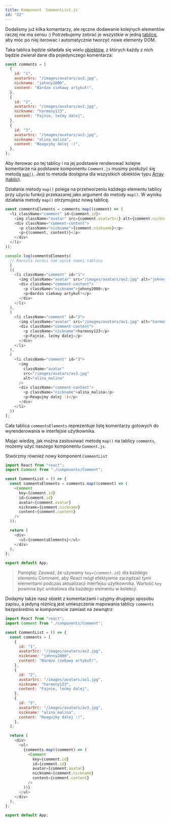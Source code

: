 ```yaml
---
title: Komponent `CommentList.js`
id: "22"
---
```


Dodalismy już kilka komentarzy, ale ręczne dodawanie kolejnych elementów raczej nie ma sensu :)
Potrzebujemy zebrać je wszystkie w jedną <a href="/glossary/tablica/" target="_blank">tablicę</a>, aby móc po niej iterowac i automatycznie tworzyć nowe elementy DOM.

Taka tablica będzie składała się wielu <a href="/glossary/obiekt/" target="_blank">obiektów</a>, z których każdy z nich będzie zwierał dane dla pojedynczego komentarza:

```js
const comments = [
  {
    id: "1",
    avatarSrc: "/images/avatars/av2.jpg",
    nickname: "johnny2000",
    content: "Bardzo ciekawy artykuł!",
  },
  {
    id: "2",
    avatarSrc: "/images/avatars/av1.jpg",
    nickname: "harmony123",
    content: "Fajnie, lećmy dalej",
  },
  {
    id: "3",
    avatarSrc: "/images/avatars/av3.jpg",
    nickname: "alina_malina",
    content: "Reagujmy dalej :)",
  },
];
```

Aby iterowac po tej tablicy i na jej podstawie renderować kolejne komentarze na podstawie komponentu `Comment.js` musimy posłużyć się metodą <a href="/glossary/petle/" target="_blank">`map()`</a>. Jest to metoda dostępna dla wszystkich obiektów typu <a href="/glossary/tablica/" target="_blank">Array (tablic)</a>.

Działanie metody `map()` polega na przetworzeniu każdego elementu tablicy przy użyciu funkcji przekazanej jako argument do metody `map()`. W wyniku działania metody `map()` otrzymujesz nową tablicę.

```js
const commentsElements = comments.map((comment) => (
  <li className="comment" id={comment.id}>
    <img className="avatar" src={comment.avatarSrc} alt={comment.nickname} />
    <div className="comment-content">
      <p className="nickname">{comment.nickname}</p>
      <p>{(comment, content)}</p>
    </div>
  </li>
));

console.log(commentsElements)
  // Konsola zwróci nam wynik nowej tablicy
  [
  ((
    <li className="comment" id="1">
      <img className="avatar" src="/images/avatars/av2.jpg" alt="johnny2000" />
      <div className="comment-content">
        <p className="nickname">johnny2000</p>
        <p>Bardzo ciekawy artykuł!</p>
      </div>
    </li>
  ),
  (
    <li className="comment" id="2">
      <img className="avatar" src="/images/avatars/av1.jpg" alt="harmony123" />
      <div className="comment-content">
        <p className="nickname">harmony123</p>
        <p>Fajnie, lećmy dalej</p>
      </div>
    </li>
  ),
  (
    <li className="comment" id="3">
      <img
        className="avatar"
        src="/images/avatars/av3.jpg"
        alt="alina_malina"
      />
      <div className="comment-content">
        <p className="nickname">alina_malina</p>
        <p>Reagujmy dalej :)</p>
      </div>
    </li>
  ))
];
```

Cała tablica `commentsElements` reprezentuje listę komentarzy gotowych do wyrenderowania w interfejsie użytkownika.

Mając wiedzę, jak można zastosować metodę `map()` na tablicy `comments`, możemy użyć naszego komponentu `Comment.js`.

Stwórzmy również nowy komponent `CommentList`

```js
import React from "react";
import Comment from "./components/Comment";

const CommentList = () => {
  const commentsElements = comments.map((comment) => (
    <Comment
      key={comment.id}
      id={comment.id}
      avatar={comment.avatar}
      nickname={comment.nickname}
      content={comment.content}
    />
  ));

  return (
    <div>
      <ul>{commentsElements}</ul>
    </div>
  );
};

export default App;
```

> Pamiętaj:
> Zauważ, że używamy `key={comment.id}` dla każdego elementu Comment, aby React mógł efektywnie zarządzać tymi elementami podczas aktualizacji interfejsu użytkownika. Wartość `key` powinna być unikatowa dla każdego elementu w kolekcji.

Dodajmy także nasz obiekt z komentarzami i uzyjmy drugiego sposobu zapisu, a jedyną różnicą jest umieszczenie mapowania tablicy `comments` bezpośrednio w komponencie zamiast na zewnątrz:

```js
import React from "react";
import Comment from "./components/Comment";

const CommentList = () => {
  const comments = [
    {
      id: "1",
      avatarSrc: "/images/avatars/av2.jpg",
      nickname: "johnny2000",
      content: "Bardzo ciekawy artykuł!",
    },
    {
      id: "2",
      avatarSrc: "/images/avatars/av1.jpg",
      nickname: "harmony123",
      content: "Fajnie, lećmy dalej",
    },
    {
      id: "3",
      avatarSrc: "/images/avatars/av3.jpg",
      nickname: "alina_malina",
      content: "Reagujmy dalej :)",
    },
  ];

  return (
    <div>
      <ul>
        {comments.map((comment) => (
          <Comment
            key={comment.id}
            id={comment.id}
            avatar={comment.avatar}
            nickname={comment.nickname}
            content={comment.content}
          />
        ))}
      </ul>
    </div>
  );
};

export default App;
```

